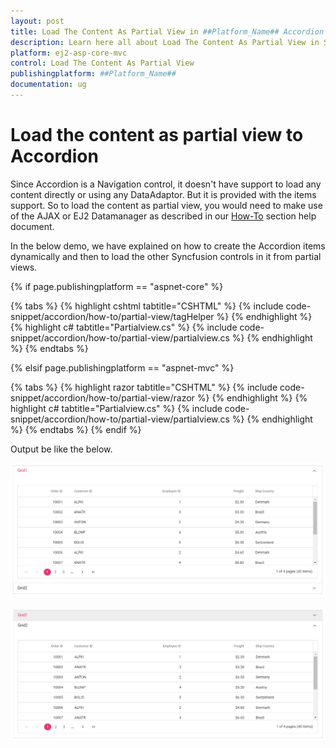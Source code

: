 ```yaml
---
layout: post
title: Load The Content As Partial View in ##Platform_Name## Accordion Component
description: Learn here all about Load The Content As Partial View in Syncfusion ##Platform_Name## Accordion component of Syncfusion Essential JS 2 and more.
platform: ej2-asp-core-mvc
control: Load The Content As Partial View
publishingplatform: ##Platform_Name##
documentation: ug
---
```



# Load the content as partial view to Accordion

Since Accordion is a Navigation control, it doesn't have support to load any content directly or using any DataAdaptor. But it is provided with the items support. So to load the content as partial view, you would need to make use of the AJAX or EJ2 Datamanager as described in our [How-To](./load-accordion-with-data-source) section help document.

In the below demo, we have explained on how to create the Accordion items dynamically and then to load the other Syncfusion controls in it from partial views.

{% if page.publishingplatform == "aspnet-core" %}

{% tabs %}
{% highlight cshtml tabtitle="CSHTML" %}
{% include code-snippet/accordion/how-to/partial-view/tagHelper %}
{% endhighlight %}
{% highlight c# tabtitle="Partialview.cs" %}
{% include code-snippet/accordion/how-to/partial-view/partialview.cs %}
{% endhighlight %}
{% endtabs %}

{% elsif page.publishingplatform == "aspnet-mvc" %}

{% tabs %}
{% highlight razor tabtitle="CSHTML" %}
{% include code-snippet/accordion/how-to/partial-view/razor %}
{% endhighlight %}
{% highlight c# tabtitle="Partialview.cs" %}
{% include code-snippet/accordion/how-to/partial-view/partialview.cs %}
{% endhighlight %}
{% endtabs %}
{% endif %}



Output be like the below.

![Alt text](../images/mvc.PNG)

![Alt text](../images/core.PNG)